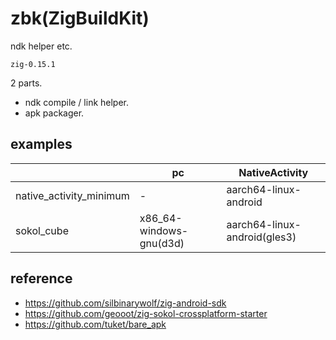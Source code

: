 # zbk(ZigBuildKit)

ndk helper etc.

`zig-0.15.1`

2 parts.

- ndk compile / link helper.
- apk packager.

## examples

|                         | pc                      | NativeActivity               |
| ----------------------- | ----------------------- | ---------------------------- |
| native_activity_minimum | -                       | aarch64-linux-android        |
| sokol_cube              | x86_64-windows-gnu(d3d) | aarch64-linux-android(gles3) |

## reference

- https://github.com/silbinarywolf/zig-android-sdk
- https://github.com/geooot/zig-sokol-crossplatform-starter
- https://github.com/tuket/bare_apk
